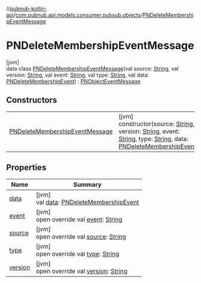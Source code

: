 //[pubnub-kotlin-api](../../../index.md)/[com.pubnub.api.models.consumer.pubsub.objects](../index.md)/[PNDeleteMembershipEventMessage](index.md)

# PNDeleteMembershipEventMessage

[jvm]\
data class [PNDeleteMembershipEventMessage](index.md)(val source: [String](https://kotlinlang.org/api/latest/jvm/stdlib/kotlin/-string/index.html), val version: [String](https://kotlinlang.org/api/latest/jvm/stdlib/kotlin/-string/index.html), val event: [String](https://kotlinlang.org/api/latest/jvm/stdlib/kotlin/-string/index.html), val type: [String](https://kotlinlang.org/api/latest/jvm/stdlib/kotlin/-string/index.html), val data: [PNDeleteMembershipEvent](../-p-n-delete-membership-event/index.md)) : [PNObjectEventMessage](../-p-n-object-event-message/index.md)

## Constructors

| | |
|---|---|
| [PNDeleteMembershipEventMessage](-p-n-delete-membership-event-message.md) | [jvm]<br>constructor(source: [String](https://kotlinlang.org/api/latest/jvm/stdlib/kotlin/-string/index.html), version: [String](https://kotlinlang.org/api/latest/jvm/stdlib/kotlin/-string/index.html), event: [String](https://kotlinlang.org/api/latest/jvm/stdlib/kotlin/-string/index.html), type: [String](https://kotlinlang.org/api/latest/jvm/stdlib/kotlin/-string/index.html), data: [PNDeleteMembershipEvent](../-p-n-delete-membership-event/index.md)) |

## Properties

| Name | Summary |
|---|---|
| [data](data.md) | [jvm]<br>val [data](data.md): [PNDeleteMembershipEvent](../-p-n-delete-membership-event/index.md) |
| [event](event.md) | [jvm]<br>open override val [event](event.md): [String](https://kotlinlang.org/api/latest/jvm/stdlib/kotlin/-string/index.html) |
| [source](source.md) | [jvm]<br>open override val [source](source.md): [String](https://kotlinlang.org/api/latest/jvm/stdlib/kotlin/-string/index.html) |
| [type](type.md) | [jvm]<br>open override val [type](type.md): [String](https://kotlinlang.org/api/latest/jvm/stdlib/kotlin/-string/index.html) |
| [version](version.md) | [jvm]<br>open override val [version](version.md): [String](https://kotlinlang.org/api/latest/jvm/stdlib/kotlin/-string/index.html) |
